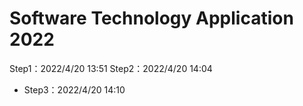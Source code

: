 # Software Technology Application 2022
Step1：2022/4/20 13:51
Step2：2022/4/20 14:04
- Step3：2022/4/20 14:10
